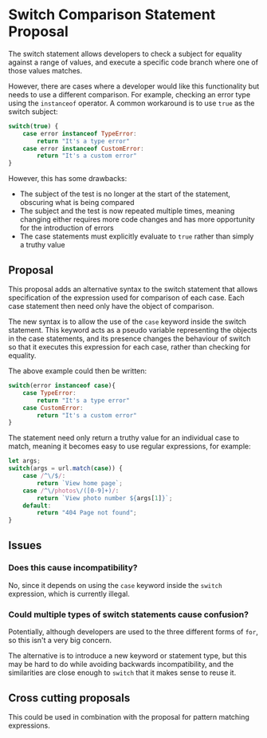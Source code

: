 # Switch Comparison Statement Proposal

The switch statement allows developers to check a subject for equality against a range of values,
and execute a specific code branch where one of those values matches.

However, there are cases where a developer would like this functionality but needs to use a different comparison.
For example, checking an error type using the `instanceof` operator. A common workaround is to use `true` as the switch subject:

```javascript
switch(true) {
	case error instanceof TypeError:
		return "It's a type error"
	case error instanceof CustomError:
		return "It's a custom error"
}
```

However, this has some drawbacks:

 - The subject of the test is no longer at the start of the statement, obscuring what is being compared
 - The subject and the test is now repeated multiple times, meaning changing either requires more code changes and has more opportunity for the introduction of errors
 - The case statements must explicitly evaluate to `true` rather than simply a truthy value

## Proposal

This proposal adds an alternative syntax to the switch statement that allows specification of the expression used for comparison of each case.
Each case statement then need only have the object of comparison.

The new syntax is to allow the use of the `case` keyword inside the switch statement. This keyword acts as a pseudo variable representing the objects in the case statements,
and its presence changes the behaviour of switch so that it executes this expression for each case, rather than checking for equality.

The above example could then be written:

```javascript
switch(error instanceof case){
	case TypeError:
		return "It's a type error"
	case CustomError:
		return "It's a custom error"
}
```

The statement need only return a truthy value for an individual case to match, meaning it becomes easy to use regular expressions, for example:

```javascript
let args;
switch(args = url.match(case)) {
	case /^\/$/:
		return `View home page`;
	case /^\/photos\/([0-9]+)/:
		return `View photo number ${args[1]}`;
	default:
		return "404 Page not found";
}
```

## Issues

### Does this cause incompatibility?

No, since it depends on using the `case` keyword inside the `switch` expression, which is currently illegal.

### Could multiple types of switch statements cause confusion?

Potentially, although developers are used to the three different forms of `for`, so this isn't a very big concern.

The alternative is to introduce a new keyword or statement type, but this may be hard to do while avoiding backwards incompatibility,
and the similarities are close enough to `switch` that it makes sense to reuse it.

## Cross cutting proposals

This could be used in combination with the proposal for pattern matching expressions.

